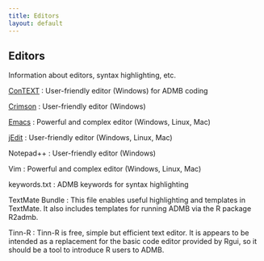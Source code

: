 ```yaml
---
title: Editors
layout: default
---
```


Editors
-------

Information about editors, syntax highlighting, etc.

[ConTEXT](http://www.contexteditor.org/)
: User-friendly editor (Windows) for ADMB coding

[Crimson](crimson-editor.html)
: User-friendly editor (Windows)

[Emacs](emacs/)
: Powerful and complex editor (Windows, Linux, Mac)

[jEdit](jedit)
: User-friendly editor (Windows, Linux, Mac)

Notepad++
: User-friendly editor (Windows)

Vim
: Powerful and complex editor (Windows, Linux, Mac)

keywords.txt
: ADMB keywords for syntax highlighting

TextMate Bundle
: This file enables useful highlighting and templates in TextMate. It also includes templates for running ADMB via the R package R2admb.

Tinn-R
: Tinn-R is free, simple but efficient text editor. It is appears to be intended as a replacement for the basic code editor provided by Rgui, so it should be a tool to introduce R users to ADMB.
